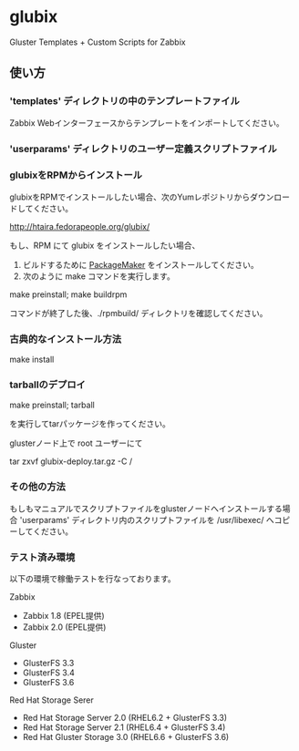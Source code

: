 glubix
======
Gluster Templates + Custom Scripts for Zabbix  
  
使い方
------

### 'templates' ディレクトリの中のテンプレートファイル ###

Zabbix Webインターフェースからテンプレートをインポートしてください。

### 'userparams' ディレクトリのユーザー定義スクリプトファイル ###

### glubixをRPMからインストール

glubixをRPMでインストールしたい場合、次のYumレポジトリからダウンロードしてください。

http://htaira.fedorapeople.org/glubix/

もし、RPM にて glubix をインストールしたい場合、
1. ビルドするために [PackageMaker](https://github.com/ssato/packagemaker/) をインストールしてください。
2. 次のように make コマンドを実行します。

make preinstall; make buildrpm

コマンドが終了した後、./rpmbuild/ ディレクトリを確認してください。

### 古典的なインストール方法

make install

### tarballのデプロイ

make preinstall; tarball

を実行してtarパッケージを作ってください。

glusterノード上で root ユーザーにて

tar zxvf glubix-deploy.tar.gz -C /

### その他の方法

もしもマニュアルでスクリプトファイルをglusterノードへインストールする場合
'userparams' ディレクトリ内のスクリプトファイルを /usr/libexec/ へコピーしてください。

### テスト済み環境

以下の環境で稼働テストを行なっております。

Zabbix
 - Zabbix 1.8 (EPEL提供)
 - Zabbix 2.0 (EPEL提供)

Gluster
 - GlusterFS 3.3 
 - GlusterFS 3.4 
 - GlusterFS 3.6

Red Hat Storage Serer
 - Red Hat Storage Server 2.0 (RHEL6.2 + GlusterFS 3.3)
 - Red Hat Storage Server 2.1 (RHEL6.4 + GlusterFS 3.4)
 - Red Hat Gluster Storage 3.0 (RHEL6.6 + GlusterFS 3.6)
